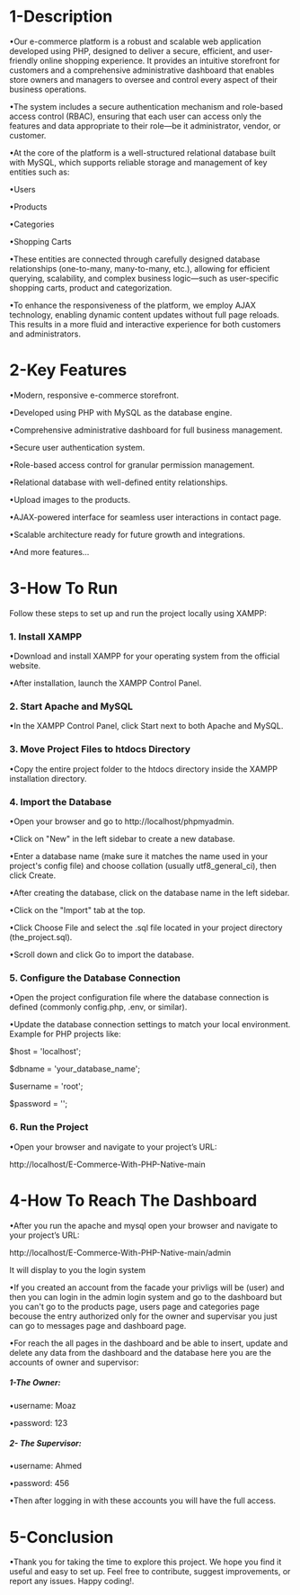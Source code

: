 <h1>1-Description</h1>

•Our e-commerce platform is a robust and scalable web application developed using PHP, designed to deliver a secure, efficient, and user-friendly online shopping experience. It provides an intuitive storefront for customers and a comprehensive administrative dashboard that enables store owners and managers to oversee and control every aspect of their business operations.

•The system includes a secure authentication mechanism and role-based access control (RBAC), ensuring that each user can access only the features and data appropriate to their role—be it administrator, vendor, or customer.

•At the core of the platform is a well-structured relational database built with MySQL, which supports reliable storage and management of key entities such as:

•Users

•Products

•Categories

•Shopping Carts

•These entities are connected through carefully designed database relationships (one-to-many, many-to-many, etc.), allowing for efficient querying, scalability, and complex business logic—such as user-specific shopping carts, product and categorization.

•To enhance the responsiveness of the platform, we employ AJAX technology, enabling dynamic content updates without full page reloads. This results in a more fluid and interactive experience for both customers and administrators.

<h1>2-Key Features</h1>

•Modern, responsive e-commerce storefront.

•Developed using PHP with MySQL as the database engine.

•Comprehensive administrative dashboard for full business management.

•Secure user authentication system.

•Role-based access control for granular permission management.

•Relational database with well-defined entity relationships.

•Upload images to the products.

•AJAX-powered interface for seamless user interactions in contact page.

•Scalable architecture ready for future growth and integrations.

•And more features...

<h1>3-How To Run</h1>

Follow these steps to set up and run the project locally using XAMPP:

<h3>1. Install XAMPP</h3>
•Download and install XAMPP for your operating system from the official website.

•After installation, launch the XAMPP Control Panel.

<h3>2. Start Apache and MySQL</h3>
•In the XAMPP Control Panel, click Start next to both Apache and MySQL.

<h3>3. Move Project Files to htdocs Directory</h3>
•Copy the entire project folder to the htdocs directory inside the XAMPP installation directory.

<h3>4. Import the Database</h3>
•Open your browser and go to http://localhost/phpmyadmin.

•Click on "New" in the left sidebar to create a new database.

•Enter a database name (make sure it matches the name used in your project's config file) and choose collation (usually utf8_general_ci), then click Create.

•After creating the database, click on the database name in the left sidebar.

•Click on the "Import" tab at the top.

•Click Choose File and select the .sql file located in your project directory (the_project.sql).

•Scroll down and click Go to import the database.

<h3>5. Configure the Database Connection</h3>
•Open the project configuration file where the database connection is defined (commonly config.php, .env, or similar).

•Update the database connection settings to match your local environment. Example for PHP projects like:

$host = 'localhost';

$dbname = 'your_database_name';

$username = 'root';

$password = '';

<h3>6. Run the Project</h3>
•Open your browser and navigate to your project’s URL:

http://localhost/E-Commerce-With-PHP-Native-main

<h1>4-How To Reach The Dashboard</h1>

•After you run the apache and mysql open your browser and navigate to your project’s URL:

http://localhost/E-Commerce-With-PHP-Native-main/admin

It will display to you the login system

•If you created an account from the facade your privligs will be (user) and then you can login in the admin login system and go to the dashboard but you can't go to the products page, users page and categories page becouse the entry authorized only for the owner and supervisar you just can go to messages page and dashboard page.

•For reach the all pages in the dashboard and be able to insert, update and delete any data from the dashboard and the database here you are the accounts of owner and supervisor:

<h5>1-The Owner:</h5>

•username: Moaz

•password: 123


<h5>2- The Supervisor:</h5>

•username: Ahmed

•password: 456

•Then after logging in with these accounts you will have the full access.

<h1>5-Conclusion</h1>

•Thank you for taking the time to explore this project. We hope you find it useful and easy to set up. Feel free to contribute, suggest improvements, or report any issues. Happy coding!.
